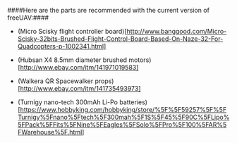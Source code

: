 ####Here are the parts are recommended with the current version of freeUAV:####

* (Micro Scisky flight controller board)[http://www.banggood.com/Micro-Scisky-32bits-Brushed-Flight-Control-Board-Based-On-Naze-32-For-Quadcopters-p-1002341.html]

* (Hubsan X4 8.5mm diameter brushed motors)[http://www.ebay.com/itm/141971019583]

* (Walkera QR Spacewalker props)[http://www.ebay.com/itm/141735493973]

* (Turnigy nano-tech 300mAh Li-Po batteries)[https://www.hobbyking.com/hobbyking/store/%5F%5F59257%5F%5FTurnigy%5Fnano%5Ftech%5F300mah%5F1S%5F45%5F90C%5FLipo%5FPack%5FFits%5FNine%5FEagles%5FSolo%5FPro%5F100%5FAR%5FWarehouse%5F.html]
